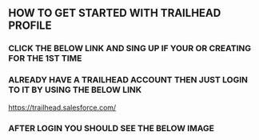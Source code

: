 ## HOW TO GET STARTED WITH TRAILHEAD PROFILE
### CLICK THE BELOW LINK AND SING UP IF YOUR OR CREATING FOR THE 1ST TIME 
### ALREADY HAVE A TRAILHEAD ACCOUNT THEN JUST LOGIN TO IT BY USING THE BELOW LINK


https://trailhead.salesforce.com/

### AFTER LOGIN YOU SHOULD SEE THE BELOW IMAGE 



